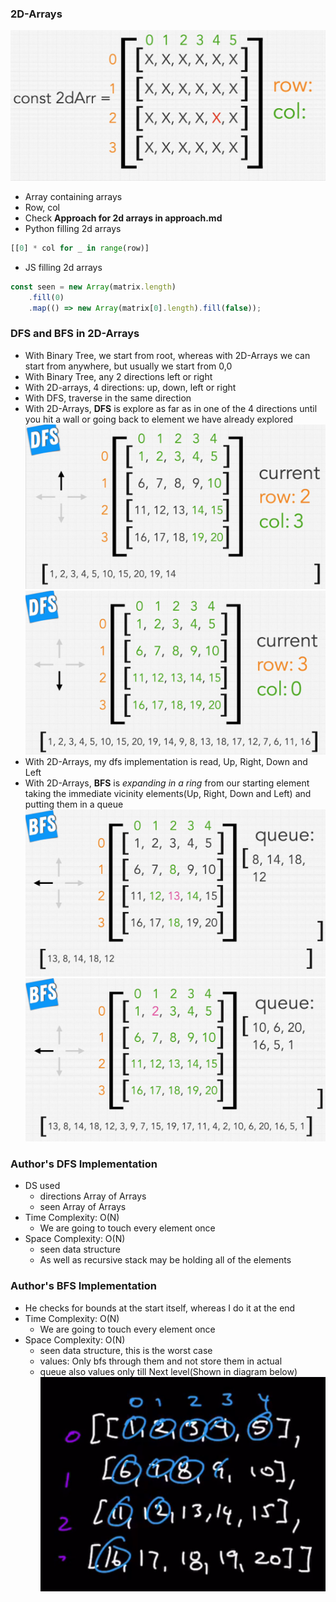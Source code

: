 ### 2D-Arrays

![2d](../img/2d.png)
* Array containing arrays
* Row, col
* Check **Approach for 2d arrays in approach.md**
* Python filling 2d arrays
```py
[[0] * col for _ in range(row)]
```
* JS filling 2d arrays
```js
const seen = new Array(matrix.length)
    .fill(0)
    .map(() => new Array(matrix[0].length).fill(false));
```

### DFS and BFS in 2D-Arrays

* With Binary Tree, we start from root, whereas with 2D-Arrays we can start from anywhere, but usually we start from 0,0
* With Binary Tree, any 2 directions left or right
* With 2D-arrays, 4 directions: up, down, left or right
* With DFS, traverse in the same direction
* With 2D-Arrays, **DFS** is explore as far as in one of the 4 directions until you hit a wall or going back to element we have already explored
![dfs2d](../img/dfs2d.png)
![dfs2d](../img/dfs2d2.png)
* With 2D-Arrays, my dfs implementation is read, Up, Right, Down and Left
* With 2D-Arrays, **BFS** is *expanding in a ring* from our starting element taking the immediate vicinity elements(Up, Right, Down and Left) and putting them in a queue
![bfs2d](../img/bfs2d.png)
![bfs2d](../img/bfs2d2.png)

### Author's DFS Implementation

* DS used
  * directions Array of Arrays
  * seen Array of Arrays
* Time Complexity: O(N)
  * We are going to touch every element once
* Space Complexity: O(N)
  * seen data structure
  * As well as recursive stack may be holding all of the elements

### Author's BFS Implementation

* He checks for bounds at the start itself, whereas I do it at the end
* Time Complexity: O(N)
  *  We are going to touch every element once
* Space Complexity: O(N)
  * seen data structure, this is the worst case
  * values: Only bfs through them and not store them in actual
  * queue also values only till Next level(Shown in diagram below)
![nextLevel](../img/nextLevel.png)